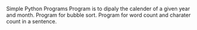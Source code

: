 Simple Python Programs 
 Program is to dipaly the calender of a given year and month.
 Program for bubble sort.
 Program for word count and charater count in a sentence.
 
 
